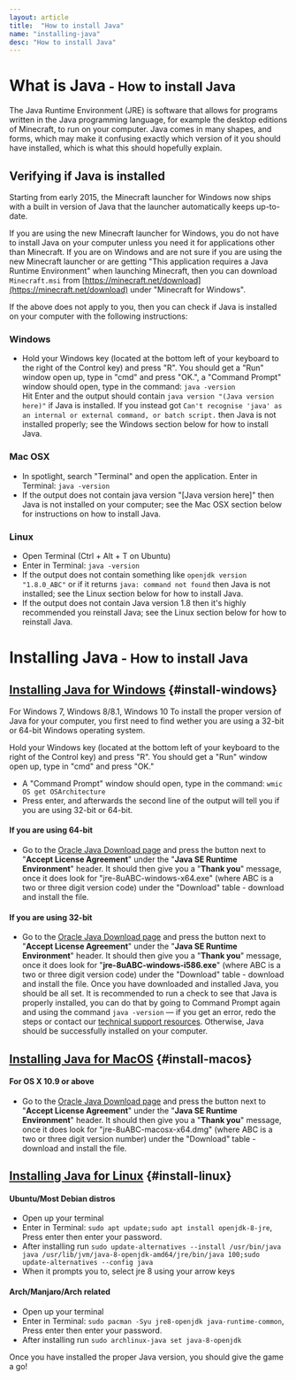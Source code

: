 ```yaml
---
layout: article
title:  "How to install Java"
name: "installing-java"
desc: "How to install Java"
---
```

# What is Java<small> - How to install Java</small>
The Java Runtime Environment (JRE) is software that allows for programs written in the Java programming language, for example the desktop editions of Minecraft, to run on your computer. Java comes in many shapes, and forms, which may make it confusing exactly which version of it you should have installed, which is what this should hopefully explain.

## Verifying if Java is installed
Starting from early 2015, the Minecraft launcher for Windows now ships with a built in version of Java that the launcher automatically keeps up-to-date.

If you are using the new Minecraft launcher for Windows, you do not have to install Java on your computer unless you need it for applications other than Minecraft. If you are on Windows and are not sure if you are using the new Minecraft launcher or are getting "This application requires a Java Runtime Environment" when launching Minecraft, then you can download `Minecraft.msi` from [https://minecraft.net/download](https://minecraft.net/download) under "Minecraft for Windows".

If the above does not apply to you, then you can check if Java is installed on your computer with the following instructions:

### Windows
- Hold your Windows key (located at the bottom left of your keyboard to the right of the Control key) and press "R".
You should get a "Run" window open up, type in "cmd" and press "OK.", a "Command Prompt" window should open, type in the command: `java -version`<br>
Hit Enter and the output should contain `java version "(Java version here)"` if Java is installed. If you instead got `Can't recognise 'java' as an internal or external command, or batch script.` then Java is not installed properly; see the Windows section below for how to install Java.

### Mac OSX
- In spotlight, search "Terminal" and open the application.
Enter in Terminal: `java -version`
- If the output does not contain java version "[Java version here]" then Java is not installed on your computer; see the Mac OSX section below for instructions on how to install Java.

### Linux
- Open Terminal (Ctrl + Alt + T on Ubuntu)
- Enter in Terminal: `java -version`
- If the output does not contain something like `openjdk version "1.8.0_ABC"` or if it returns `java: command not found` then Java is not installed; see the Linux section below for how to install Java.
- If the output does not contain Java version 1.8 then it's highly recommended you reinstall Java; see the Linux section below for how to reinstall Java.



# Installing Java<small> - How to install Java</small>


## [Installing Java for Windows](#install-windows) {#install-windows}

For Windows 7, Windows 8/8.1, Windows 10
To install the proper version of Java for your computer, you first need to find wether you are using a 32-bit or 64-bit Windows operating system.

Hold your Windows key (located at the bottom left of your keyboard to the right of the Control key) and press "R".
You should get a "Run" window open up, type in "cmd" and press "OK."
* A "Command Prompt" window should open, type in the command: `wmic OS get OSArchitecture`
* Press enter, and afterwards the second line of the output will tell you if you are using 32-bit or 64-bit.

#### If you are using 64-bit
* Go to the [Oracle Java Download page](https://www.java.com/en/download/windows-64bit.jsp) and press the button next to "**Accept License Agreement**" under the "**Java SE Runtime Environment**" header. It should then give you a "**Thank you**" message, once it does look for "jre-8uABC-windows-x64.exe" (where ABC is a two or three digit version code) under the "Download" table - download and install the file.

#### If you are using 32-bit

* Go to the [Oracle Java Download page](https://www.java.com/inc/BrowserRedirect1.jsp?locale=en) and press the button next to "**Accept License Agreement**" under the "**Java SE Runtime Environment**" header. It should then give you a "**Thank you**" message, once it does look for "**jre-8uABC-windows-i586.exe**" (where ABC is a two or three digit version code) under the "Download" table - download and install the file.
Once you have downloaded and installed Java, you should be all set. It is recommended to run a check to see that Java is properly installed, you can do that by going to Command Prompt again and using the command `java -version` — if you get an error, redo the steps or contact our [technical support resources](/help/technical-support-resources/). Otherwise, Java should be successfully installed on your computer.

## [Installing Java for MacOS](#install-macos) {#install-macos}
#### For OS X 10.9 or above
- Go to the [Oracle Java Download page](https://www.oracle.com/technetwork/java/javase/downloads/jre8-downloads-2133155.html) and press the button next to "**Accept License Agreement**" under the "**Java SE Runtime Environment**" header. It should then give you a "**Thank you**" message, once it does look for "jre-8uABC-macosx-x64.dmg" (where ABC is a two or three digit version number) under the "Download" table - download and install the file.


## [Installing Java for Linux](#install-linux) {#install-linux}

#### Ubuntu/Most Debian distros
- Open up your terminal
- Enter in Terminal: `sudo apt update;sudo apt install openjdk-8-jre`, Press enter then enter your password.
- After installing run `sudo update-alternatives --install /usr/bin/java java /usr/lib/jvm/java-8-openjdk-amd64/jre/bin/java 100;sudo update-alternatives --config java`
- When it prompts you to, select jre 8 using your arrow keys

#### Arch/Manjaro/Arch related
- Open up your terminal
- Enter in Terminal: `sudo pacman -Syu jre8-openjdk java-runtime-common`, Press enter then enter your password.
- After installing run `sudo archlinux-java set java-8-openjdk`


Once you have installed the proper Java version, you should give the game a go!